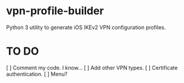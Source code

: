 # vpn-profile-builder
Python 3 utility to generate iOS IKEv2 VPN configuration profiles.

# TO DO
[ ] Comment my code. I know...
[ ] Add other VPN types.
[ ] Certificate authentication.
[ ] Menu?
